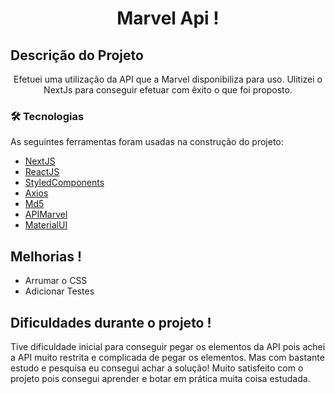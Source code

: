 <h1 align="center">Marvel Api !</h1>


## Descrição do Projeto
<p align="center">Efetuei uma utilização da API que a Marvel disponibiliza para uso. Ulitizei o NextJs para conseguir efetuar com êxito o que foi proposto.</p>

### 🛠 Tecnologias

As seguintes ferramentas foram usadas na construção do projeto:

- [NextJS](https://nextjs.org/)
- [ReactJS](https://pt-br.reactjs.org/)
- [StyledComponents](https://styled-components.com/)
- [Axios](https://www.npmjs.com/package/axios)
- [Md5](https://www.npmjs.com/package/md5)
- [APIMarvel](https://developer.marvel.com/)
- [MaterialUI](https://material-ui.com/pt/)

## Melhorias !

* Arrumar o CSS
* Adicionar Testes

## Dificuldades durante o projeto !

Tive dificuldade inicial para conseguir pegar os elementos da API pois achei a API muito restrita e complicada de pegar os elementos. Mas com bastante estudo e pesquisa eu consegui achar a solução! Muito satisfeito com o projeto pois consegui aprender e botar em prática muita coisa estudada.
